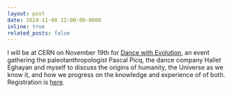 ```yaml
---
layout: post
date: 2024-11-08 12:00:00-0000
inline: true
related_posts: false
---
```


I will be at CERN on November 19th for [Dance with Evolution](https://visit.cern/node/7616), an event gathering the paleotanthropologist Pascal Picq, the dance company Hallet Eghayan and myself to discuss the origins of humanity, the Universe as we know it, and how we progress on the knowledge and experience of of both. Registration is [here](https://indico.cern.ch/event/1466099/registrations/110269/).